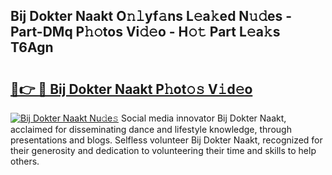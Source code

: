 ## Bij Dokter Naakt O𝚗𝚕yf𝚊ns L𝚎a𝚔ed N𝚞𝚍es - Part-DMq P𝚑𝚘tos Vi𝚍𝚎o - H𝚘𝚝 Part L𝚎a𝚔s T6Agn

# <h2><a href="http://kf5bbvo.oniu.top/?m=Bij+Dokter+Naakt">🔗👉 🔴 Bij Dokter Naakt P𝚑ot𝚘𝚜 V𝚒d𝚎o</a></h2>

[![Bij Dokter Naakt Nu𝚍e𝚜](https://i.imgur.com/0qMVB7G.gif)](http://kf5bbvo.oniu.top/?m=Bij+Dokter+Naakt)
Social media innovator Bij Dokter Naakt, acclaimed for disseminating dance and lifestyle knowledge, through presentations and blogs. Selfless volunteer Bij Dokter Naakt, recognized for their generosity and dedication to volunteering their time and skills to help others.  
